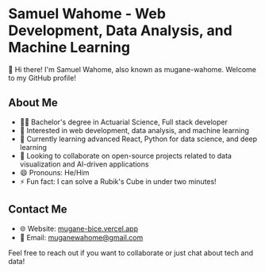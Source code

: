 # Samuel Wahome - Web Development, Data Analysis, and Machine Learning

👋 Hi there! I'm Samuel Wahome, also known as mugane-wahome. Welcome to my GitHub profile! 

## About Me
- 👨‍🎓 Bachelor's degree in Actuarial Science, Full stack developer
- 👀 Interested in web development, data analysis, and machine learning
- 🌱 Currently learning advanced React, Python for data science, and deep learning
- 💞️ Looking to collaborate on open-source projects related to data visualization and AI-driven applications
- 😄 Pronouns: He/Him
- ⚡ Fun fact: I can solve a Rubik's Cube in under two minutes!

## Contact Me
- 🌐 Website: [mugane-bice.vercel.app](https://mugane-bice.vercel.app/)
- 📧 Email: muganewahome@gmail.com

Feel free to reach out if you want to collaborate or just chat about tech and data! 
